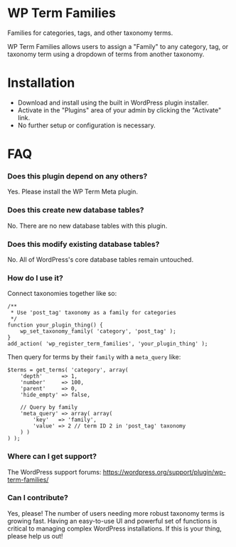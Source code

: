 # WP Term Families

Families for categories, tags, and other taxonomy terms.

WP Term Families allows users to assign a "Family" to any category, tag, or taxonomy term using a dropdown of terms from another taxonomy.

# Installation

* Download and install using the built in WordPress plugin installer.
* Activate in the "Plugins" area of your admin by clicking the "Activate" link.
* No further setup or configuration is necessary.

# FAQ

### Does this plugin depend on any others?

Yes. Please install the WP Term Meta plugin.

### Does this create new database tables?

No. There are no new database tables with this plugin.

### Does this modify existing database tables?

No. All of WordPress's core database tables remain untouched.

### How do I use it?

Connect taxonomies together like so:

```
/**
 * Use 'post_tag' taxonomy as a family for categories
 */
function your_plugin_thing() {
	wp_set_taxonomy_family( 'category', 'post_tag' );
}
add_action( 'wp_register_term_families', 'your_plugin_thing' );
```

Then query for terms by their `family` with a `meta_query` like:

```
$terms = get_terms( 'category', array(
	'depth'      => 1,
	'number'     => 100,
	'parent'     => 0,
	'hide_empty' => false,

	// Query by family
	'meta_query' => array( array(
		'key'   => 'family',
		'value' => 2 // term ID 2 in 'post_tag' taxonomy
	) )
) );
```

### Where can I get support?

The WordPress support forums: https://wordpress.org/support/plugin/wp-term-families/

### Can I contribute?

Yes, please! The number of users needing more robust taxonomy terms is growing fast. Having an easy-to-use UI and powerful set of functions is critical to managing complex WordPress installations. If this is your thing, please help us out!
